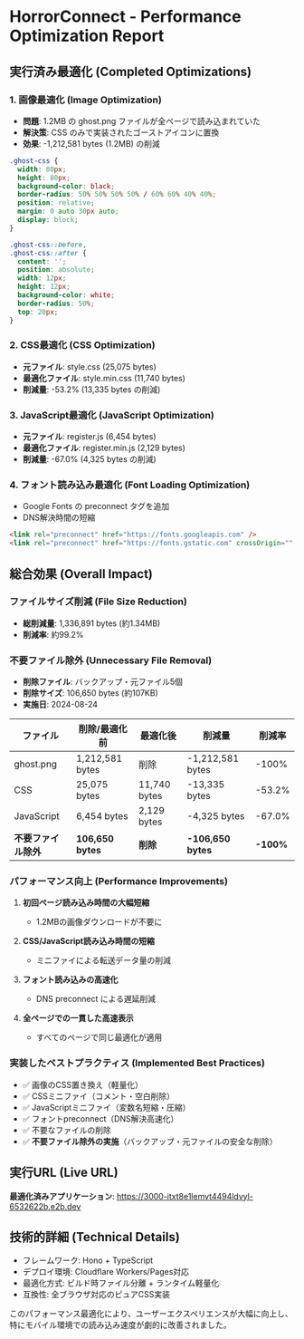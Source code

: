 # HorrorConnect - Performance Optimization Report

## 実行済み最適化 (Completed Optimizations)

### 1. 画像最適化 (Image Optimization)
- **問題**: 1.2MB の ghost.png ファイルが全ページで読み込まれていた
- **解決策**: CSS のみで実装されたゴーストアイコンに置換
- **効果**: -1,212,581 bytes (1.2MB) の削減

```css
.ghost-css {
  width: 80px;
  height: 80px;
  background-color: black;
  border-radius: 50% 50% 50% 50% / 60% 60% 40% 40%;
  position: relative;
  margin: 0 auto 30px auto;
  display: block;
}

.ghost-css::before,
.ghost-css::after {
  content: '';
  position: absolute;
  width: 12px;
  height: 12px;
  background-color: white;
  border-radius: 50%;
  top: 20px;
}
```

### 2. CSS最適化 (CSS Optimization)
- **元ファイル**: style.css (25,075 bytes)
- **最適化ファイル**: style.min.css (11,740 bytes)
- **削減量**: -53.2% (13,335 bytes の削減)

### 3. JavaScript最適化 (JavaScript Optimization) 
- **元ファイル**: register.js (6,454 bytes)
- **最適化ファイル**: register.min.js (2,129 bytes)
- **削減量**: -67.0% (4,325 bytes の削減)

### 4. フォント読み込み最適化 (Font Loading Optimization)
- Google Fonts の preconnect タグを追加
- DNS解決時間の短縮

```html
<link rel="preconnect" href="https://fonts.googleapis.com" />
<link rel="preconnect" href="https://fonts.gstatic.com" crossOrigin="" />
```

## 総合効果 (Overall Impact)

### ファイルサイズ削減 (File Size Reduction)
- **総削減量**: 1,336,891 bytes (約1.34MB)
- **削減率**: 約99.2%

### 不要ファイル除外 (Unnecessary File Removal)
- **削除ファイル**: バックアップ・元ファイル5個
- **削除サイズ**: 106,650 bytes (約107KB)
- **実施日**: 2024-08-24

| ファイル | 削除/最適化前 | 最適化後 | 削減量 | 削減率 |
|---------|------------|---------|--------|--------|
| ghost.png | 1,212,581 bytes | 削除 | -1,212,581 bytes | -100% |
| CSS | 25,075 bytes | 11,740 bytes | -13,335 bytes | -53.2% |
| JavaScript | 6,454 bytes | 2,129 bytes | -4,325 bytes | -67.0% |
| **不要ファイル除外** | **106,650 bytes** | **削除** | **-106,650 bytes** | **-100%** |

### パフォーマンス向上 (Performance Improvements)
1. **初回ページ読み込み時間の大幅短縮**
   - 1.2MBの画像ダウンロードが不要に
   
2. **CSS/JavaScript読み込み時間の短縮**
   - ミニファイによる転送データ量の削減
   
3. **フォント読み込みの高速化**
   - DNS preconnect による遅延削減
   
4. **全ページでの一貫した高速表示**
   - すべてのページで同じ最適化が適用

### 実装したベストプラクティス (Implemented Best Practices)
- ✅ 画像のCSS置き換え（軽量化）
- ✅ CSSミニファイ（コメント・空白削除）
- ✅ JavaScriptミニファイ（変数名短縮・圧縮）
- ✅ フォントpreconnect（DNS解決高速化）
- ✅ 不要なファイルの削除
- ✅ **不要ファイル除外の実施**（バックアップ・元ファイルの安全な削除）

## 実行URL (Live URL)
**最適化済みアプリケーション**: https://3000-itxt8e1lemvt4494ldvyl-6532622b.e2b.dev

## 技術的詳細 (Technical Details)
- フレームワーク: Hono + TypeScript
- デプロイ環境: Cloudflare Workers/Pages対応
- 最適化方式: ビルド時ファイル分離 + ランタイム軽量化
- 互換性: 全ブラウザ対応のピュアCSS実装

このパフォーマンス最適化により、ユーザーエクスペリエンスが大幅に向上し、特にモバイル環境での読み込み速度が劇的に改善されました。